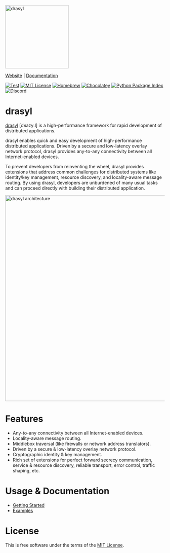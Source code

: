 [<img src="https://docs.drasyl.org/img/logo-text.svg" alt="drasyl" width="200"/>](https://drasyl.org)

[Website](https://drasyl.org) |
[Documentation](https://docs.drasyl.org)

[![Test](https://github.com/drasyl/drasyl-rs/actions/workflows/test.yml/badge.svg)](https://github.com/drasyl/drasyl-rs/actions/workflows/test.yml)
[![MIT License](https://img.shields.io/badge/license-MIT-blue)](https://opensource.org/licenses/MIT)
[![Homebrew](https://img.shields.io/badge/dynamic/json.svg?url=https://raw.githubusercontent.com/drasyl/homebrew-tap/main/Info/drasyl.json&prefix=v&query=$.versions.stable&label=homebrew&color=important)](https://github.com/drasyl/homebrew-tap)
[![Chocolatey](https://img.shields.io/chocolatey/v/drasyl)](https://chocolatey.org/packages/drasyl)
[![Python Package Index](https://img.shields.io/pypi/v/drasyl.svg)](https://pypi.org/project/drasyl)
[![Discord](https://img.shields.io/discord/959492172560891905)](https://discord.gg/2tcZPy7BCu)

# drasyl

[drasyl](https://github.com/drasyl/drasyl-rs) [dʁazy:l] is a high-performance framework for rapid development of distributed applications.

drasyl enables quick and easy development of high-performance distributed applications. Driven by a secure and low-latency overlay network protocol, drasyl provides any-to-any connectivity between all Internet-enabled devices.

To prevent developers from reinventing the wheel, drasyl provides extensions that address common challenges for distributed systems like identity/key management, resource discovery, and locality-aware message routing. By using drasyl, developers are unburdened of many usual tasks and can proceed directly with building their distributed application.

<img src="https://docs.drasyl.org/img/drasyl-architecture.svg" alt="drasyl architecture" width="650px">

# Features

* Any-to-any connectivity between all Internet-enabled devices.
* Locality-aware message routing.
* Middlebox traversal (like firewalls or network address translators).
* Driven by a secure & low-latency overlay network protocol.
* Cryptographic identity & key management.
* Rich set of extensions for perfect forward secrecy communication, service & resource discovery, reliable transport, error control, traffic shaping, etc.

# Usage & Documentation

* [Getting Started](https://docs.drasyl.org/language-bindings/python/)
* [Examples](https://github.com/drasyl/drasyl-rs/tree/master/shared-library/examples/python)

# License

This is free software under the terms of the [MIT License](https://github.com/drasyl/drasyl-rs/blob/master/LICENSE).
